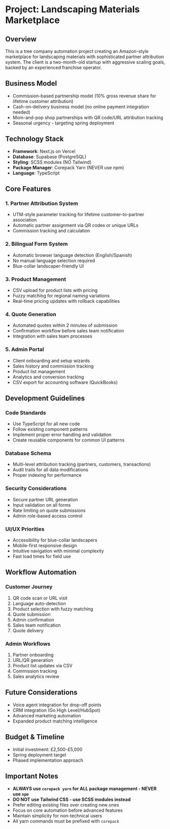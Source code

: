 # Project: Landscaping Materials Marketplace

## Overview
This is a tree company automation project creating an Amazon-style marketplace for landscaping materials with sophisticated partner attribution system. The client is a two-month-old startup with aggressive scaling goals, backed by an experienced franchise operator.

## Business Model
- Commission-based partnership model (10% gross revenue share for lifetime customer attribution)
- Cash-on-delivery business model (no online payment integration needed)
- Mom-and-pop shop partnerships with QR code/URL attribution tracking
- Seasonal urgency - targeting spring deployment

## Technology Stack
- **Framework**: Next.js on Vercel
- **Database**: Supabase (PostgreSQL)
- **Styling**: SCSS modules (NO Tailwind)
- **Package Manager**: Corepack Yarn (NEVER use npm)
- **Language**: TypeScript

## Core Features

### 1. Partner Attribution System
- UTM-style parameter tracking for lifetime customer-to-partner association
- Automatic partner assignment via QR codes or unique URLs
- Commission tracking and calculation

### 2. Bilingual Form System
- Automatic browser language detection (English/Spanish)
- No manual language selection required
- Blue-collar landscaper-friendly UI

### 3. Product Management
- CSV upload for product lists with pricing
- Fuzzy matching for regional naming variations
- Real-time pricing updates with rollback capabilities

### 4. Quote Generation
- Automated quotes within 2 minutes of submission
- Confirmation workflow before sales team notification
- Integration with sales team processes

### 5. Admin Portal
- Client onboarding and setup wizards
- Sales history and commission tracking
- Product list management
- Analytics and conversion tracking
- CSV export for accounting software (QuickBooks)

## Development Guidelines

### Code Standards
- Use TypeScript for all new code
- Follow existing component patterns
- Implement proper error handling and validation
- Create reusable components for common UI patterns

### Database Schema
- Multi-level attribution tracking (partners, customers, transactions)
- Audit trails for all data modifications
- Proper indexing for performance

### Security Considerations
- Secure partner URL generation
- Input validation on all forms
- Rate limiting on quote submissions
- Admin role-based access control

### UI/UX Priorities
- Accessibility for blue-collar landscapers
- Mobile-first responsive design
- Intuitive navigation with minimal complexity
- Fast load times for field use

## Workflow Automation

### Customer Journey
1. QR code scan or URL visit
2. Language auto-detection
3. Product selection with fuzzy matching
4. Quote submission
5. Admin confirmation
6. Sales team notification
7. Quote delivery

### Admin Workflows
1. Partner onboarding
2. URL/QR generation
3. Product list updates via CSV
4. Commission tracking
5. Sales analytics review

## Future Considerations
- Voice agent integration for drop-off points
- CRM integration (Go High Level/HubSpot)
- Advanced marketing automation
- Expanded product matching intelligence

## Budget & Timeline
- Initial investment: £2,500-£5,000
- Spring deployment target
- Phased implementation approach

## Important Notes
- **ALWAYS use `corepack yarn` for ALL package management - NEVER use `npm`**
- **DO NOT use Tailwind CSS - use SCSS modules instead**
- Prefer editing existing files over creating new ones
- Focus on core automation before advanced features
- Maintain simplicity for non-technical users
- All yarn commands must be prefixed with `corepack`